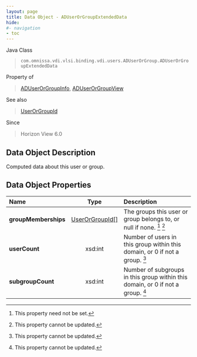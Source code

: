 ```yaml
---
layout: page
title: Data Object - ADUserOrGroupExtendedData
hide:
#- navigation
- toc
---
```






Java Class
> `com.omnissa.vdi.vlsi.binding.vdi.users.ADUserOrGroup.ADUserOrGroupExtendedData`

Property of
> [ADUserOrGroupInfo](vdi.users.ADUserOrGroup.ADUserOrGroupInfo.md#field_detail), [ADUserOrGroupView](vdi.users.ADUserOrGroup.ADUserOrGroupView.md#field_detail)

See also
> [UserOrGroupId](vdi.entity.UserOrGroupId.md)

Since
> Horizon View 6.0


## Data Object Description

Computed data about this user or group.

## Data Object Properties

 Name | Type | Description
:---|:---:|:---
**groupMemberships**| [UserOrGroupId[]](vdi.entity.UserOrGroupId.md)|  The groups this user or group belongs to, or null if none. [^1] [^2]
**userCount**|  xsd:int|  Number of users in this group within this domain, or 0 if not a group. [^2]
**subgroupCount**|  xsd:int|  Number of subgroups in this group within this domain, or 0 if not a group. [^2]


 


[^1]: This property need not be set.
[^2]: This property cannot be updated.